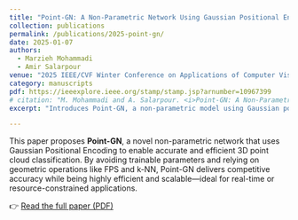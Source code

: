 ```yaml
---
title: "Point-GN: A Non-Parametric Network Using Gaussian Positional Encoding for Point Cloud Classification"
collection: publications
permalink: /publications/2025-point-gn/
date: 2025-01-07
authors:
  - Marzieh Mohammadi
  - Amir Salarpour
venue: "2025 IEEE/CVF Winter Conference on Applications of Computer Vision (WACV)"
category: manuscripts
pdf: https://ieeexplore.ieee.org/stamp/stamp.jsp?arnumber=10967399
# citation: "M. Mohammadi and A. Salarpour. <i>Point-GN: A Non-Parametric Network Using Gaussian Positional Encoding for Point Cloud Classification</i>. 2025 IEEE/CVF Winter Conference on Applications of Computer Vision (WACV), January 2025."
excerpt: "Introduces Point-GN, a non-parametric model using Gaussian positional encoding for efficient and scalable 3D point cloud classification."

---
```


This paper proposes **Point-GN**, a novel non-parametric network that uses Gaussian Positional Encoding to enable accurate and efficient 3D point cloud classification. By avoiding trainable parameters and relying on geometric operations like FPS and k-NN, Point-GN delivers competitive accuracy while being highly efficient and scalable—ideal for real-time or resource-constrained applications.

👉 [Read the full paper (PDF)](/files/2025-point-gn.pdf)
